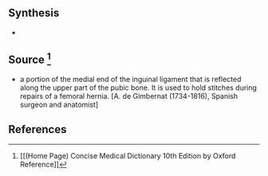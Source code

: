 ## Synthesis
- 
## Source [^1]
- a portion of the medial end of the inguinal ligament that is reflected along the upper part of the pubic bone. It is used to hold stitches during repairs of a femoral hernia. \[A. de Gimbernat (1734-1816), Spanish surgeon and anatomist]
## References

[^1]: [[(Home Page) Concise Medical Dictionary 10th Edition by Oxford Reference]]